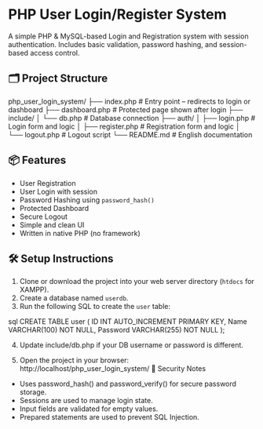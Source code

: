 # PHP User Login/Register System

A simple PHP & MySQL-based Login and Registration system with session authentication. Includes basic validation, password hashing, and session-based access control.

## 🗂 Project Structure

php_user_login_system/
├── index.php # Entry point – redirects to login or dashboard
├── dashboard.php # Protected page shown after login
├── include/
│ └── db.php # Database connection
├── auth/
│ ├── login.php # Login form and logic
│ ├── register.php # Registration form and logic
│ └── logout.php # Logout script
└── README.md # English documentation

## 📦 Features

- User Registration
- User Login with session
- Password Hashing using `password_hash()`
- Protected Dashboard
- Secure Logout
- Simple and clean UI
- Written in native PHP (no framework)

## 🛠️ Setup Instructions

1. Clone or download the project into your web server directory (`htdocs` for XAMPP).
2. Create a database named `userdb`.
3. Run the following SQL to create the `user` table:

sql
CREATE TABLE user (
    ID INT AUTO_INCREMENT PRIMARY KEY,
    Name VARCHAR(100) NOT NULL,
    Password VARCHAR(255) NOT NULL
);

4. Update include/db.php if your DB username or password is different.

5. Open the project in your browser: http://localhost/php_user_login_system/
🔐 Security Notes
- Uses password_hash() and password_verify() for secure password storage.
- Sessions are used to manage login state.
- Input fields are validated for empty values.
- Prepared statements are used to prevent SQL Injection.
